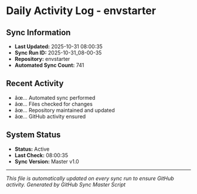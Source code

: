 ﻿# Daily Activity Log - envstarter

## Sync Information
- **Last Updated:** 2025-10-31 08:00:35
- **Sync Run ID:** 2025-10-31_08-00-35
- **Repository:** envstarter
- **Automated Sync Count:** 741

## Recent Activity
- âœ… Automated sync performed
- âœ… Files checked for changes
- âœ… Repository maintained and updated
- âœ… GitHub activity ensured

## System Status
- **Status:** Active
- **Last Check:** 08:00:35
- **Sync Version:** Master v1.0

---
*This file is automatically updated on every sync run to ensure GitHub activity.*
*Generated by GitHub Sync Master Script*
